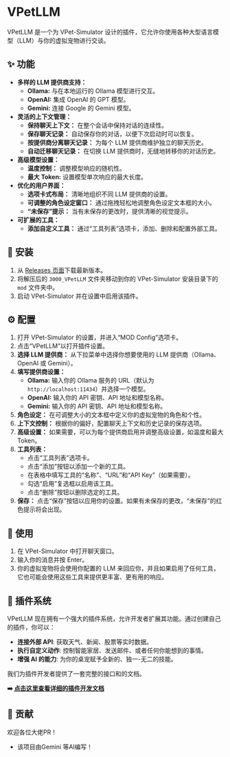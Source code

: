 # VPetLLM

VPetLLM 是一个为 VPet-Simulator 设计的插件，它允许你使用各种大型语言模型（LLM）与你的虚拟宠物进行交谈。

## ✨ 功能

- **多样的 LLM 提供商支持：**
  - **Ollama:** 与在本地运行的 Ollama 模型进行交互。
  - **OpenAI:** 集成 OpenAI 的 GPT 模型。
  - **Gemini:** 连接 Google 的 Gemini 模型。
- **灵活的上下文管理：**
  - **保持聊天上下文：** 在整个会话中保持对话的连续性。
  - **保存聊天记录：** 自动保存你的对话，以便下次启动时可以恢复。
  - **按提供商分离聊天记录：** 为每个 LLM 提供商维护独立的聊天历史。
  - **自动迁移聊天记录：** 在切换 LLM 提供商时，无缝地转移你的对话历史。
- **高级模型设置：**
  - **温度控制：** 调整模型响应的随机性。
  - **最大 Token:** 设置模型单次响应的最大长度。
- **优化的用户界面：**
  - **选项卡式布局：** 清晰地组织不同 LLM 提供商的设置。
  - **可调整的角色设定窗口：** 通过拖拽轻松地调整角色设定文本框的大小。
  - **“未保存”提示：** 当有未保存的更改时，提供清晰的视觉提示。
- **可扩展的工具：**
  - **添加自定义工具：** 通过“工具列表”选项卡，添加、删除和配置外部工具。

## 🚀 安装

1. 从 [Releases 页面](https://github.com/ycxom/VPetLLM/releases)下载最新版本。
2. 将解压后的 `3000_VPetLLM` 文件夹移动到你的 VPet-Simulator 安装目录下的 `mod` 文件夹中。
3. 启动 VPet-Simulator 并在设置中启用该插件。

## ⚙️ 配置

1. 打开 VPet-Simulator 的设置，并进入“MOD Config”选项卡。
2. 点击“VPetLLM”以打开插件设置。
3. **选择 LLM 提供商：** 从下拉菜单中选择你想要使用的 LLM 提供商（Ollama、OpenAI 或 Gemini）。
4. **填写提供商设置：**
   - **Ollama:** 输入你的 Ollama 服务的 URL（默认为 `http://localhost:11434`）并选择一个模型。
   - **OpenAI:** 输入你的 API 密钥、API 地址和模型名称。
   - **Gemini:** 输入你的 API 密钥、API 地址和模型名称。
5. **角色设定：** 在可调整大小的文本框中定义你的虚拟宠物的角色和个性。
6. **上下文控制：** 根据你的偏好，配置聊天上下文和历史记录的保存选项。
7. **高级设置：** 如果需要，可以为每个提供商启用并调整高级设置，如温度和最大 Token。
8. **工具列表：**
   - 点击“工具列表”选项卡。
   - 点击“添加”按钮以添加一个新的工具。
   - 在表格中填写工具的“名称”、“URL”和“API Key”（如果需要）。
   - 勾选“启用”复选框以启用该工具。
   - 点击“删除”按钮以删除选定的工具。
9. **保存：** 点击“保存”按钮以应用你的设置。如果有未保存的更改，“未保存”的红色提示将会出现。

## 💬 使用

1. 在 VPet-Simulator 中打开聊天窗口。
2. 输入你的消息并按 Enter。
3. 你的虚拟宠物将会使用你配置的 LLM 来回应你，并且如果启用了任何工具，它也可能会使用这些工具来提供更丰富、更有用的响应。

## 🔌 插件系统

VPetLLM 现在拥有一个强大的插件系统，允许开发者扩展其功能。通过创建自己的插件，你可以：

- **连接外部 API**: 获取天气、新闻、股票等实时数据。
- **执行自定义动作**: 控制智能家居、发送邮件、或者任何你能想到的事情。
- **增强 AI 的能力**: 为你的桌宠赋予全新的、独一-无二的技能。

我们为插件开发者提供了一套完整的接口和的文档。

**➡️ [点击这里查看详细的插件开发文档](https://github.com/ycxom/VPetLLM_Plugin)**

## 🤝 贡献

欢迎各位大佬PR！

- 该项目由Gemini 等AI编写！
